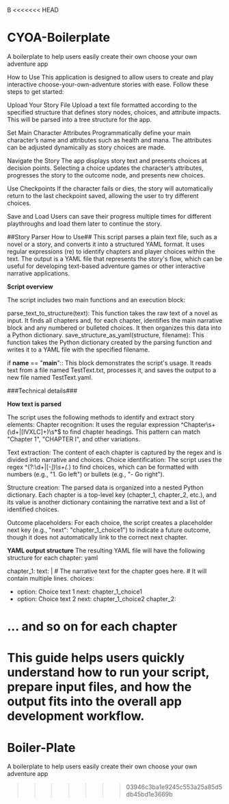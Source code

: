 B
<<<<<<< HEAD
# CYOA-Boilerplate
A boilerplate to help users easily create their own choose your own adventure app


How to Use
This application is designed to allow users to create and play interactive choose-your-own-adventure stories with ease. Follow these steps to get started:

Upload Your Story File
Upload a text file formatted according to the specified structure that defines story nodes, choices, and attribute impacts. This will be parsed into a tree structure for the app.

Set Main Character Attributes
Programmatically define your main character’s name and attributes such as health and mana. The attributes can be adjusted dynamically as story choices are made.

Navigate the Story
The app displays story text and presents choices at decision points. Selecting a choice updates the character’s attributes, progresses the story to the outcome node, and presents new choices.

Use Checkpoints
If the character fails or dies, the story will automatically return to the last checkpoint saved, allowing the user to try different choices.

Save and Load
Users can save their progress multiple times for different playthroughs and load them later to continue the story.



##Story Parser How to Use##
This script parses a plain text file, such as a novel or a story, and converts it into a structured YAML format. It uses regular expressions (re) to identify chapters and player choices within the text. The output is a YAML file that represents the story's flow, which can be useful for developing text-based adventure games or other interactive narrative applications.

**Script overview**

The script includes two main functions and an execution block:

parse_text_to_structure(text): This function takes the raw text of a novel as input. It finds all chapters and, for each chapter, identifies the main narrative block and any numbered or bulleted choices. It then organizes this data into a Python dictionary.
save_structure_as_yaml(structure, filename): This function takes the Python dictionary created by the parsing function and writes it to a YAML file with the specified filename.

if __name__ == "__main__":: This block demonstrates the script's usage. It reads text from a file named TestText.txt, processes it, and saves the output to a new file named TestText.yaml.

###Technical details###

**How text is parsed**

The script uses the following methods to identify and extract story elements:
Chapter recognition: It uses the regular expression ^Chapter\s+(\d+|[IVXLC]+)\s*$ to find chapter headings. This pattern can match "Chapter 1", "CHAPTER I", and other variations.

Text extraction: The content of each chapter is captured by the regex and is divided into narrative and choices.
Choice identification: The script uses the regex ^(?:\d+|[-*])\s+(.*) to find choices, which can be formatted with numbers (e.g., "1. Go left") or bullets (e.g., "- Go right").

Structure creation: The parsed data is organized into a nested Python dictionary. Each chapter is a top-level key (chapter_1, chapter_2, etc.), and its value is another dictionary containing the narrative text and a list of identified choices.

Outcome placeholders: For each choice, the script creates a placeholder next key (e.g., "next": "chapter_1_choice1") to indicate a future outcome, though it does not automatically link to the correct next chapter.

**YAML output structure**
The resulting YAML file will have the following structure for each chapter:
yaml

chapter_1:
  text: |
    # The narrative text for the chapter goes here.
    # It will contain multiple lines.
  choices:
  - option: Choice text 1
    next: chapter_1_choice1
  - option: Choice text 2
    next: chapter_1_choice2
chapter_2:
  # ... and so on for each chapter
    
This guide helps users quickly understand how to run your script, prepare input files, and how the output fits into the overall app development workflow.
=======
# Boiler-Plate
A boilerplate to help users easily create their own choose your own adventure app
>>>>>>> 03946c3ba1e9245c553a25a85d5db45bd1e3669b
